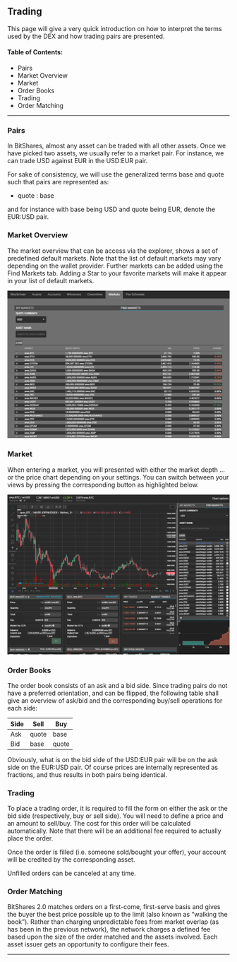 ## Trading

This page will give a very quick introduction on how to interpret the terms used by the DEX and how trading pairs are presented.

#### Table of Contents:
- Pairs
- Market Overview
- Market
- Order Books
- Trading
- Order Matching

***

### Pairs

In BitShares, almost any asset can be traded with all other assets. Once we have picked two assets, we usually refer to a market pair. For instance, we can trade USD against EUR in the USD:EUR pair.

For sake of consistency, we will use the generalized terms base and quote such that pairs are represented as:

- quote : base

and for instance with base being USD and quote being EUR, denote the EUR:USD pair.

### Market Overview

The market overview that can be access via the explorer, shows a set of predefined default markets. Note that the list of default markets may vary depending on the wallet provider. Further markets can be added using the Find Markets tab. Adding a Star to your favorite markets will make it appear in your list of default markets.

		
<p align="center">
  <img src="/bbf/images/Holders/trade-market-overview.png" width="600" title="market overview">
</p>
				

### Market

When entering a market, you will presented with either the market depth
… or the price chart depending on your settings.
You can switch between your views by pressing the corresponding button as highlighted below.
		
<p align="center">
  <img src="/bbf/images/Holders/trade-market-overview2.png" width="650" title="market ">
</p>		

### Order Books

The order book consists of an ask and a bid side. Since trading pairs do not have a preferred orientation, and can be flipped, the following table shall give an overview of ask/bid and the corresponding buy/sell operations for each side:

|Side  | Sell  | Buy   |
|---|---|---|
| Ask  | quote | base  |
| Bid  | base  | quote |

Obviously, what is on the bid side of the USD:EUR pair will be on the ask side on the EUR:USD pair. Of course prices are internally represented as fractions, and thus results in both pairs being identical.

### Trading

To place a trading order, it is required to fill the form on either the ask or the bid side (respectively, buy or sell side). You will need to define a price and an amount to sell/buy. The cost for this order will be calculated automatically. Note that there will be an additional fee required to actually place the order.

Once the order is filled (i.e. someone sold/bought your offer), your account will be credited by the corresponding asset.

Unfilled orders can be canceled at any time.

### Order Matching

BitShares 2.0 matches orders on a first-come, first-serve basis and gives the buyer the best price possible up to the limit (also known as “walking the book”). Rather than charging unpredictable fees from market overlap (as has been in the previous network), the network charges a defined fee based upon the size of the order matched and the assets involved. Each asset issuer gets an opportunity to configure their fees.

***
